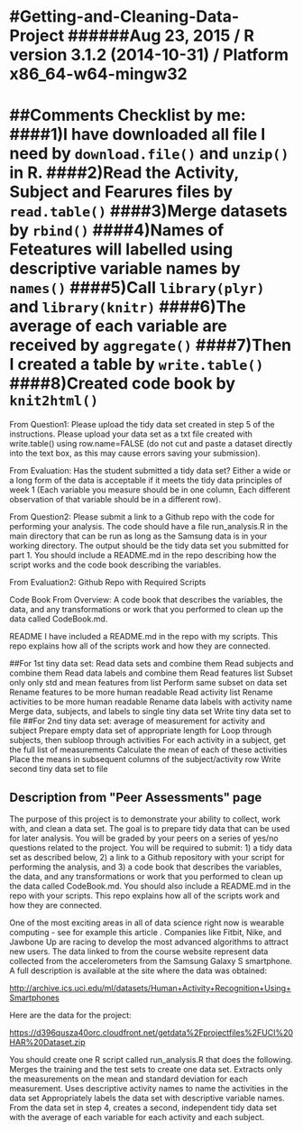#Getting-and-Cleaning-Data-Project
######Aug 23, 2015 / R version 3.1.2 (2014-10-31) / Platform x86_64-w64-mingw32 
========================================================
##Comments Checklist by me:
####1)I have downloaded all file I need by ```download.file()``` and ```unzip()``` in R.
####2)Read the Activity, Subject and Fearures files by ```read.table()```
####3)Merge datasets by ```rbind()``` 
####4)Names of Feteatures will labelled using descriptive variable names by ```names()```
####5)Call ```library(plyr)``` and ```library(knitr)```
####6)The average of each variable are received by ```aggregate()```
####7)Then I created a table by ```write.table()```
####8)Created code book by ```knit2html()```
========================================================
From Question1: 
Please upload the tidy data set created in step 5 of the instructions. Please upload your data set as a txt file created with write.table() using row.name=FALSE (do not cut and paste a dataset directly into the text box, as this may cause errors saving your submission).

From Evaluation: 
Has the student submitted a tidy data set? Either a wide or a long form of the data is acceptable if it meets the tidy data principles of week 1 (Each variable you measure should be in one column, Each different observation of that variable should be in a different row).

From Question2: 
Please submit a link to a Github repo with the code for performing your analysis. The code should have a file run_analysis.R in the main directory that can be run as long as the Samsung data is in your working directory. The output should be the tidy data set you submitted for part 1. You should include a README.md in the repo describing how the script works and the code book describing the variables.

From Evaluation2:
Github Repo with Required Scripts

Code Book
From Overview: A code book that describes the variables, the data, and any transformations or work that you performed to clean up the data called CodeBook.md.

README
I have included a README.md in the repo with my scripts. This repo explains how all of the scripts work and how they are connected.

##For 1st tiny data set:
Read data sets and combine them
Read subjects and combine them
Read data labels and combine them
Read features list
Subset only only std and mean features from list
Perform same subset on data set
Rename features to be more human readable
Read activity list
Rename activities to be more human readable
Rename data labels with activity name
Merge data, subjects, and labels to single tiny data set
Write tiny data set to file
##For 2nd tiny data set: average of measurement for activity and subject
Prepare empty data set of appropriate length for
Loop through subjects, then subloop through activities
For each activity in a subject, get the full list of measurements
Calculate the mean of each of these activities
Place the means in subsequent columns of the subject/activity row
Write second tiny data set to file

## Description from "Peer Assessments" page
The purpose of this project is to demonstrate your ability to collect, work with, and clean a data set. The goal is to prepare tidy data that can be used for later analysis. You will be graded by your peers on a series of yes/no questions related to the project. You will be required to submit: 1) a tidy data set as described below, 2) a link to a Github repository with your script for performing the analysis, and 3) a code book that describes the variables, the data, and any transformations or work that you performed to clean up the data called CodeBook.md. You should also include a README.md in the repo with your scripts. This repo explains how all of the scripts work and how they are connected.  

One of the most exciting areas in all of data science right now is wearable computing - see for example this article . Companies like Fitbit, Nike, and Jawbone Up are racing to develop the most advanced algorithms to attract new users. The data linked to from the course website represent data collected from the accelerometers from the Samsung Galaxy S smartphone. A full description is available at the site where the data was obtained: 

http://archive.ics.uci.edu/ml/datasets/Human+Activity+Recognition+Using+Smartphones 

Here are the data for the project: 

https://d396qusza40orc.cloudfront.net/getdata%2Fprojectfiles%2FUCI%20HAR%20Dataset.zip 

 You should create one R script called run_analysis.R that does the following. 
Merges the training and the test sets to create one data set.
Extracts only the measurements on the mean and standard deviation for each measurement. 
Uses descriptive activity names to name the activities in the data set
Appropriately labels the data set with descriptive variable names. 
From the data set in step 4, creates a second, independent tidy data set with the average of each variable for each activity and each subject.
